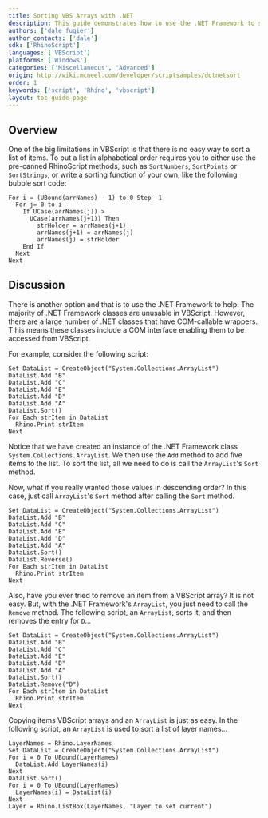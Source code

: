 ```yaml
---
title: Sorting VBS Arrays with .NET
description: This guide demonstrates how to use the .NET Framework to sort arrays in RhinoScript.
authors: ['dale_fugier']
author_contacts: ['dale']
sdk: ['RhinoScript']
languages: ['VBScript']
platforms: ['Windows']
categories: ['Miscellaneous', 'Advanced']
origin: http://wiki.mcneel.com/developer/scriptsamples/dotnetsort
order: 1
keywords: ['script', 'Rhino', 'vbscript']
layout: toc-guide-page
---
```


 
## Overview

One of the big limitations in VBScript is that there is no easy way to sort a list of items.  To put a list in alphabetical order requires you to either use the pre-canned RhinoScript methods, such as `SortNumbers`, `SortPoints` or `SortStrings`, or write a sorting function of your own, like the following bubble sort code:

```vbnet
For i = (UBound(arrNames) - 1) to 0 Step -1
  For j= 0 to i
    If UCase(arrNames(j)) >
      UCase(arrNames(j+1)) Then
        strHolder = arrNames(j+1)
        arrNames(j+1) = arrNames(j)
        arrNames(j) = strHolder
    End If
  Next
Next
```

## Discussion

There is another option and that is to use the .NET Framework to help.  The majority of .NET Framework classes are unusable in VBScript.  However, there are a large number of .NET classes that have COM-callable wrappers. T his means these classes include a COM interface enabling them to be accessed from VBScript.

For example, consider the following script:

```vbnet
Set DataList = CreateObject("System.Collections.ArrayList")
DataList.Add "B"
DataList.Add "C"
DataList.Add "E"
DataList.Add "D"
DataList.Add "A"
DataList.Sort()
For Each strItem in DataList
  Rhino.Print strItem
Next
```

Notice that we have created an instance of the .NET Framework class `System.Collections.ArrayList`.  We then use the `Add` method to add five items to the list.  To sort the list, all we need to do is call the `ArrayList`'s `Sort` method.

Now, what if you really wanted those values in descending order?  In this case, just call `ArrayList`'s `Sort` method after calling the `Sort` method.

```vbnet
Set DataList = CreateObject("System.Collections.ArrayList")
DataList.Add "B"
DataList.Add "C"
DataList.Add "E"
DataList.Add "D"
DataList.Add "A"
DataList.Sort()
DataList.Reverse()
For Each strItem in DataList
  Rhino.Print strItem
Next
```

Also, have you ever tried to remove an item from a VBScript array?  It is not easy.  But, with the .NET Framework's `ArrayList`, you just need to call the `Remove` method. The following script, an `ArrayList`, sorts it, and then removes the entry for `D`...

```vbnet
Set DataList = CreateObject("System.Collections.ArrayList")
DataList.Add "B"
DataList.Add "C"
DataList.Add "E"
DataList.Add "D"
DataList.Add "A"
DataList.Sort()
DataList.Remove("D")
For Each strItem in DataList
  Rhino.Print strItem
Next
```

Copying items VBScript arrays and an `ArrayList` is just as easy.  In the following script, an `ArrayList` is used to sort a list of layer names...

```vbnet
LayerNames = Rhino.LayerNames
Set DataList = CreateObject("System.Collections.ArrayList")
For i = 0 To UBound(LayerNames)
  DataList.Add LayerNames(i)
Next
DataList.Sort()
For i = 0 To UBound(LayerNames)
  LayerNames(i) = DataList(i)
Next
Layer = Rhino.ListBox(LayerNames, "Layer to set current")
```
